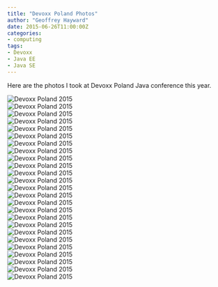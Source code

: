 ```yaml
---
title: "Devoxx Poland Photos"
author: "Geoffrey Hayward"
date: 2015-06-26T11:00:00Z
categories:
- computing
tags:
- Devoxx
- Java EE
- Java SE
---
```

Here are the photos I took at Devoxx Poland Java conference this year.

<!--more-->

<div id="carousel-example-generic" class="carousel slide img-thumbnail" data-interval="false" data-ride="carousel">
<!-- Wrapper for slides -->
<div class="carousel-inner" role="listbox">
<div class="item active">
<img src="../../../static.geoffhayward.eu/slideshows/devoxx-poland-2015/thumbnail.DSC01452.html" alt="Devoxx Poland 2015 ">
</div>
<div class="item">
<img src="../../../static.geoffhayward.eu/slideshows/devoxx-poland-2015/thumbnail.DSC01453.html" alt="Devoxx Poland 2015 ">
</div>
<div class="item">
<img src="../../../static.geoffhayward.eu/slideshows/devoxx-poland-2015/thumbnail.DSC01454.html" alt="Devoxx Poland 2015 ">
</div>
<div class="item">
<img src="../../../static.geoffhayward.eu/slideshows/devoxx-poland-2015/thumbnail.DSC01455.html" alt="Devoxx Poland 2015 ">
</div>
<div class="item">
<img src="../../../static.geoffhayward.eu/slideshows/devoxx-poland-2015/thumbnail.DSC01456.html" alt="Devoxx Poland 2015 ">
</div>
<div class="item">
<img src="../../../static.geoffhayward.eu/slideshows/devoxx-poland-2015/thumbnail.DSC01457.html" alt="Devoxx Poland 2015 ">
</div>
<div class="item">
<img src="../../../static.geoffhayward.eu/slideshows/devoxx-poland-2015/thumbnail.DSC01458.html" alt="Devoxx Poland 2015 ">
</div>
<div class="item">
<img src="../../../static.geoffhayward.eu/slideshows/devoxx-poland-2015/thumbnail.DSC01459.html" alt="Devoxx Poland 2015 ">
</div>
<div class="item">
<img src="../../../static.geoffhayward.eu/slideshows/devoxx-poland-2015/thumbnail.DSC01464.html" alt="Devoxx Poland 2015 ">
</div>
<div class="item">
<img src="../../../static.geoffhayward.eu/slideshows/devoxx-poland-2015/thumbnail.DSC01466.html" alt="Devoxx Poland 2015 ">
</div>
<div class="item">
<img src="../../../static.geoffhayward.eu/slideshows/devoxx-poland-2015/thumbnail.DSC01470.html" alt="Devoxx Poland 2015 ">
</div>
<div class="item">
<img src="../../../static.geoffhayward.eu/slideshows/devoxx-poland-2015/thumbnail.DSC01471.html" alt="Devoxx Poland 2015 ">
</div>
<div class="item">
<img src="../../../static.geoffhayward.eu/slideshows/devoxx-poland-2015/thumbnail.DSC01472.html" alt="Devoxx Poland 2015 ">
</div>
<div class="item">
<img src="../../../static.geoffhayward.eu/slideshows/devoxx-poland-2015/thumbnail.DSC01475.html" alt="Devoxx Poland 2015 ">
</div>
<div class="item">
<img src="../../../static.geoffhayward.eu/slideshows/devoxx-poland-2015/thumbnail.DSC01478.html" alt="Devoxx Poland 2015 ">
</div>
<div class="item">
<img src="../../../static.geoffhayward.eu/slideshows/devoxx-poland-2015/thumbnail.DSC01494.html" alt="Devoxx Poland 2015 ">
</div>
<div class="item">
<img src="../../../static.geoffhayward.eu/slideshows/devoxx-poland-2015/thumbnail.DSC01499.html" alt="Devoxx Poland 2015 ">
</div>
<div class="item">
<img src="../../../static.geoffhayward.eu/slideshows/devoxx-poland-2015/thumbnail.DSC01503.html" alt="Devoxx Poland 2015 ">
</div>
<div class="item">
<img src="../../../static.geoffhayward.eu/slideshows/devoxx-poland-2015/thumbnail.DSC01508.html" alt="Devoxx Poland 2015 ">
</div>
<div class="item">
<img src="../../../static.geoffhayward.eu/slideshows/devoxx-poland-2015/thumbnail.DSC01511.html" alt="Devoxx Poland 2015 ">
</div>
<div class="item">
<img src="../../../static.geoffhayward.eu/slideshows/devoxx-poland-2015/thumbnail.DSC01513.html" alt="Devoxx Poland 2015 ">
</div>
<div class="item">
<img src="../../../static.geoffhayward.eu/slideshows/devoxx-poland-2015/thumbnail.WP_20150622_007.html" alt="Devoxx Poland 2015 ">
</div>
<div class="item">
<img src="../../../static.geoffhayward.eu/slideshows/devoxx-poland-2015/thumbnail.WP_20150624_003.html" alt="Devoxx Poland 2015 ">
</div>
<div class="item">
<img src="../../../static.geoffhayward.eu/slideshows/devoxx-poland-2015/thumbnail.WP_20150624_004.html" alt="Devoxx Poland 2015 ">
</div>
<div class="item">
<img src="../../../static.geoffhayward.eu/slideshows/devoxx-poland-2015/thumbnail.WP_20150624_007.html" alt="Devoxx Poland 2015 ">
</div>

